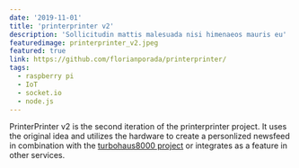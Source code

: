 ```yaml
---
date: '2019-11-01'
title: 'printerprinter v2'
description: 'Sollicitudin mattis malesuada nisi himenaeos mauris eu'
featuredimage: printerprinter_v2.jpeg
featured: true
link: https://github.com/florianporada/printerprinter/
tags:
  - raspberry pi
  - IoT
  - socket.io
  - node.js
---
```


PrinterPrinter v2 is the second iteration of the printerprinter project. It uses the original idea and utilizes the hardware to create a personlized newsfeed in combination with the [turbohaus8000 project](https://github.com/florianporada/turbohaus8000/) or integrates as a feature in other services.
